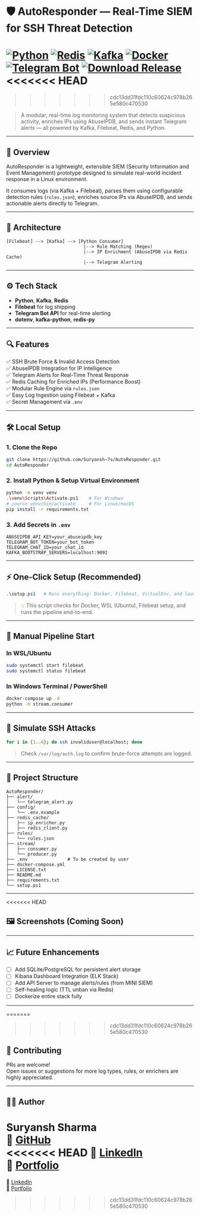 # 🛡️ AutoResponder — Real-Time SIEM for SSH Threat Detection

[![Python](https://img.shields.io/badge/Python-3.10%2B-blue?logo=python)](https://www.python.org/)
[![Redis](https://img.shields.io/badge/Redis-7.0+-red?logo=redis)](https://hub.docker.com/_/redis)
[![Kafka](https://img.shields.io/badge/Kafka-2.8+-black?logo=apachekafka)](https://kafka.apache.org/)
[![Docker](https://img.shields.io/badge/Dockerized-yes-blue?logo=docker)](https://www.docker.com/)
[![Telegram Bot](https://img.shields.io/badge/Alerts-Telegram-blue?logo=telegram)](https://core.telegram.org/bots/api)
[![Download Release](https://img.shields.io/github/v/release/Suryansh-7s/AutoResponder?style=for-the-badge)](https://github.com/Suryansh-7s/AutoResponder/releases)
<<<<<<< HEAD
=======

>>>>>>> cdc13dd31fdc110c60624c978b265e580c470530

> A modular, real-time log monitoring system that detects suspicious activity, enriches IPs using AbuseIPDB, and sends instant Telegram alerts — all powered by Kafka, Filebeat, Redis, and Python.

---

## 📌 Overview

AutoResponder is a lightweight, extensible SIEM (Security Information and Event Management) prototype designed to simulate real-world incident response in a Linux environment.

It consumes logs (via Kafka + Filebeat), parses them using configurable detection rules (`rules.json`), enriches source IPs via AbuseIPDB, and sends actionable alerts directly to Telegram.

---

## 🚀 Architecture

```
[Filebeat] --> [Kafka] --> [Python Consumer]
                             |--> Rule Matching (Regex)
                             |--> IP Enrichment (AbuseIPDB via Redis Cache)
                             |--> Telegram Alerting
```

---

## ⚙️ Tech Stack

- **Python**, **Kafka**, **Redis**
- **Filebeat** for log shipping
- **Telegram Bot API** for real-time alerting
- **dotenv**, **kafka-python**, **redis-py**

---

## 🔍 Features

✅ SSH Brute Force & Invalid Access Detection  
✅ AbuseIPDB Integration for IP Intelligence  
✅ Telegram Alerts for Real-Time Threat Response  
✅ Redis Caching for Enriched IPs (Performance Boost)  
✅ Modular Rule Engine via `rules.json`  
✅ Easy Log Ingestion using Filebeat + Kafka  
✅ Secret Management via `.env`  

---

## 🛠️ Local Setup

### 1. Clone the Repo

```bash
git clone https://github.com/Suryansh-7s/AutoResponder.git
cd AutoResponder
```

### 2. Install Python & Setup Virtual Environment

```bash
python -m venv venv
.\venv\Scripts\Activate.ps1    # For Windows
# source venv/bin/activate     # For Linux/macOS
pip install -r requirements.txt
```

### 3. Add Secrets in `.env`

```env
ABUSEIPDB_API_KEY=your_abuseipdb_key
TELEGRAM_BOT_TOKEN=your_bot_token
TELEGRAM_CHAT_ID=your_chat_id
KAFKA_BOOTSTRAP_SERVERS=localhost:9092
```

---

## ⚡ One-Click Setup (Recommended)

```ps1
.\setup.ps1   # Runs everything: Docker, Filebeat, VirtualEnv, and launches consumer
```

> 💡 This script checks for Docker, WSL (Ubuntu), Filebeat setup, and runs the pipeline end-to-end.

---

## 🔄 Manual Pipeline Start

### In WSL/Ubuntu

```bash
sudo systemctl start filebeat
sudo systemctl status filebeat
```

### In Windows Terminal / PowerShell

```bash
docker-compose up -d
python -m stream.consumer
```

---

## 🧪 Simulate SSH Attacks

```bash
for i in {1..6}; do ssh invaliduser@localhost; done
```

> Check `/var/log/auth.log` to confirm brute-force attempts are logged.

---

## 📁 Project Structure

```
AutoResponder/
├── alert/
│   └── telegram_alert.py
├── config/
│   └── .env.example
├── redis_cache/
│   ├── ip_enricher.py
│   ├── redis_client.py
├── rules/
│   └── rules.json
├── stream/
│   ├── consumer.py
│   └── producer.py
├── .env               # To be created by user
├── docker-compose.yml
├── LICENSE.txt
├── README.md
├── requirements.txt
└── setup.ps1
```

---

<<<<<<< HEAD
## 🖼️ Screenshots (Coming Soon)

---

## 📈 Future Enhancements

- [ ] Add SQLite/PostgreSQL for persistent alert storage
- [ ] Kibana Dashboard Integration (ELK Stack)
- [ ] Add API Server to manage alerts/rules (from MINI SIEM)
- [ ] Self-healing logic (TTL unban via Redis)
- [ ] Dockerize entire stack fully

---

=======
>>>>>>> cdc13dd31fdc110c60624c978b265e580c470530
## 🤝 Contributing

PRs are welcome!  
Open issues or suggestions for more log types, rules, or enrichers are highly appreciated.

---

## 👨‍💻 Author

**Suryansh Sharma**  
🚀 [GitHub](https://github.com/Suryansh-7s)  
<<<<<<< HEAD
💼 [LinkedIn](https://www.linkedin.com/in/suryansh-sharmaseven/)    
🔮 [Portfolio](https://suryansh-sharma-portfolio.vercel.app/)
=======
💼 [LinkedIn](https://www.linkedin.com/in/suryansh-sharmaseven/)  
🔮 [Portfolio](https://suryansh-sharma-portfolio.vercel.app/)
>>>>>>> cdc13dd31fdc110c60624c978b265e580c470530
